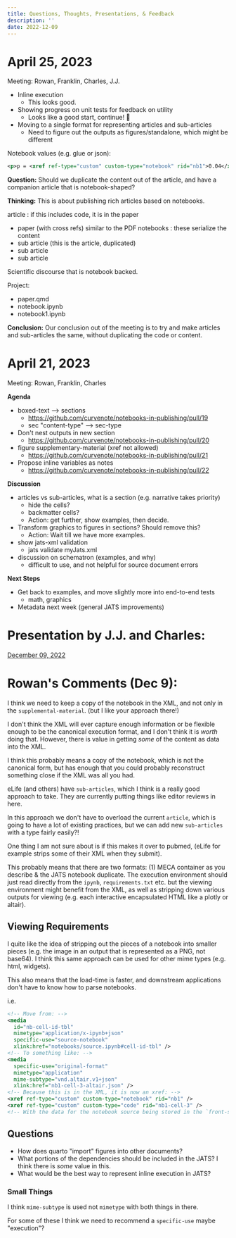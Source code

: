 ```yaml
---
title: Questions, Thoughts, Presentations, & Feedback
description: ''
date: 2022-12-09
---
```


# April 25, 2023

Meeting: Rowan, Franklin, Charles, J.J.

- Inline execution
  - This looks good.
- Showing progress on unit tests for feedback on utility
  - Looks like a good start, continue! 🚀
- Moving to a single format for representing articles and sub-articles
  - Need to figure out the outputs as figures/standalone, which might be different

Notebook values (e.g. glue or json):

```xml
<p>p = <xref ref-type="custom" custom-type="notebook" rid="nb1">0.04</xref></p>
```

**Question:** Should we duplicate the content out of the article, and have a companion article that is notebook-shaped?

**Thinking:** This is about publishing rich articles based on notebooks.

article
: if this includes code, it is in the paper

- paper (with cross refs) similar to the PDF
  notebooks
  : these serialize the content
- sub article (this is the article, duplicated)
- sub article
- sub article

Scientific discourse that is notebook backed.

Project:

- paper.qmd
- notebook.ipynb
- notebook1.ipynb

**Conclusion:** Our conclusion out of the meeting is to try and make articles and sub-articles the same, without duplicating the code or content.

# April 21, 2023

Meeting: Rowan, Franklin, Charles

**Agenda**

- boxed-text --> sections
  - https://github.com/curvenote/notebooks-in-publishing/pull/19
  - sec "content-type" --> sec-type
- Don't nest outputs in new section
  - https://github.com/curvenote/notebooks-in-publishing/pull/20
- figure supplementary-material (xref not allowed)
  - https://github.com/curvenote/notebooks-in-publishing/pull/21
- Propose inline variables as notes
  - https://github.com/curvenote/notebooks-in-publishing/pull/22

**Discussion**

- articles vs sub-articles, what is a section (e.g. narrative takes priority)
  - hide the cells?
  - backmatter cells?
  - Action: get further, show examples, then decide.
- Transform graphics to figures in sections? Should remove this?
  - Action: Wait till we have more examples.
- show jats-xml validation
  - jats validate myJats.xml
- discussion on schematron (examples, and why)
  - difficult to use, and not helpful for source document errors

**Next Steps**

- Get back to examples, and move slightly more into end-to-end tests
  - math, graphics
- Metadata next week (general JATS improvements)

# Presentation by J.J. and Charles:

[December 09, 2022](./2022-12-09_Publishing_Notebooks_Using_JATS_%20and_MECA.pdf)

# Rowan's Comments (Dec 9):

I think we need to keep a copy of the notebook in the XML, and not only in the `supplemental-material`. (but I like your approach there!)

I don't think the XML will ever capture enough information or be flexible enough to be the canonical execution format, and I don't think it is _worth_ doing that. However, there is value in getting _some_ of the content as data into the XML.

I think this probably means a copy of the notebook, which is not the canonical form, but has enough that you could probably reconstruct something close if the XML was all you had.

eLife (and others) have `sub-articles`, which I think is a really good approach to take.
They are currently putting things like editor reviews in here.

In this approach we don't have to overload the current `article`, which is going to have a lot of existing practices, but we can add new `sub-articles` with a type fairly easily?!

One thing I am not sure about is if this makes it over to pubmed, (eLife for example strips some of their XML when they submit).

This probably means that there are two formats: (1) MECA container as you describe & the JATS notebook duplicate. The execution environment should just read directly from the `ipynb`, `requirements.txt` etc. but the viewing environment might benefit from the XML, as well as stripping down various outputs for viewing (e.g. each interactive encapsulated HTML like a plotly or altair).

## Viewing Requirements

I quite like the idea of stripping out the pieces of a notebook into smaller pieces (e.g. the image in an output that is represented as a PNG, not base64). I think this same approach can be used for other mime types (e.g. html, widgets).

This also means that the load-time is faster, and downstream applications don't have to know how to parse notebooks.

i.e.

```xml
<!-- Move from: -->
<media
  id="nb-cell-id-tbl"
  mimetype="application/x-ipynb+json"
  specific-use="source-notebook"
  xlink:href="notebooks/source.ipynb#cell-id-tbl" />
<!-- To something like: -->
<media
  specific-use="original-format"
  mimetype="application"
  mime-subtype="vnd.altair.v1+json"
  xlink:href="nb1-cell-3-altair.json" />
<!-- Because this is in the XML, it is now an xref: -->
<xref ref-type="custom" custom-type="notebook" rid="nb1" />
<xref ref-type="custom" custom-type="code" rid="nb1-cell-3" />
<!-- With the data for the notebook source being stored in the `front-stub`: -->
```

## Questions

- How does quarto "import" figures into other documents?
- What portions of the dependencies should be included in the JATS? I think there is _some_ value in this.
- What would be the best way to represent inline execution in JATS?

### Small Things

I think `mime-subtype` is used not `mimetype` with both things in there.

For some of these I think we need to recommend a `specific-use` maybe "execution"?
